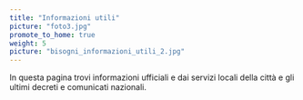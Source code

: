 ```yaml
---
title: "Informazioni utili"
picture: "foto3.jpg"
promote_to_home: true
weight: 5
picture: "bisogni_informazioni_utili_2.jpg"
---
```


In questa pagina trovi informazioni ufficiali e dai servizi locali della città e gli ultimi decreti e comunicati nazionali.
